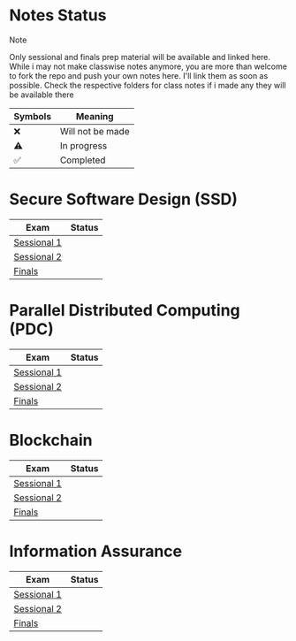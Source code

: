 # Notes Status

> [!NOTE]
> Only sessional and finals prep material will be available and linked here.
> While i may not make classwise notes anymore, you are more than welcome to fork the repo and push your own notes here. I'll link them as soon as possible.
> Check the respective folders for class notes if i made any they will be available there

| Symbols            | Meaning          |
| ------------------ | ---------------- |
| :x:                | Will not be made |
| :warning:          | In progress      |
| :white_check_mark: | Completed        |

# Secure Software Design (SSD)

| Exam                                                                    | Status |
| ----------------------------------------------------------------------- | ------ |
| [Sessional 1](SSD/Sessional%201%20Prep/Sessional%201%20Prep%20Notes.md) |        |
| [Sessional 2](SSD/Sessional%202%20Prep/Sessional%202%20Prep%20Notes.md) |        |
| [Finals](SSD/Finals%20Prep/Finals%20Prep%20Notes.md)                    |        |

# Parallel Distributed Computing (PDC)

| Exam                                                                    | Status |
| ----------------------------------------------------------------------- | ------ |
| [Sessional 1](PDC/Sessional%201%20Prep/Sessional%201%20Prep%20Notes.md) |        |
| [Sessional 2](PDC/Sessional%202%20Prep/Sessional%202%20Prep%20Notes.md) |        |
| [Finals](PDC/Finals%20Prep/Finals%20Prep%20Notes.md)                    |        |

# Blockchain

| Exam                                                                           | Status |
| ------------------------------------------------------------------------------ | ------ |
| [Sessional 1](Blockchain/Sessional%201%20Prep/Sessional%201%20Prep%20Notes.md) |        |
| [Sessional 2](Blockchain/Sessional%202%20Prep/Sessional%202%20Prep%20Notes.md) |        |
| [Finals](Blockchain/Finals%20Prep/Finals%20Prep%20Notes.md)                    |        |

# Information Assurance

| Exam                                                                   | Status |
| ---------------------------------------------------------------------- | ------ |
| [Sessional 1](IA/Sessional%201%20Prep/Sessional%201%20Prep%20Notes.md) |        |
| [Sessional 2](IA/Sessional%202%20Prep/Sessional%202%20Prep%20Notes.md) |        |
| [Finals ](IA/Finals%20Prep/Finals%20Prep%20Notes.md)                   |        |